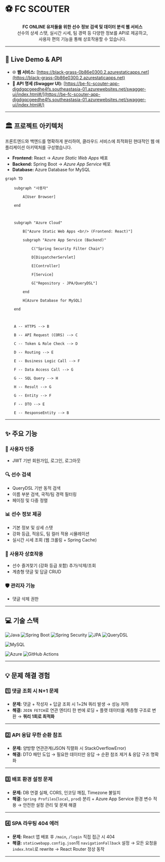 # ⚽ FC SCOUTER

<div align="center">

**FC ONLINE 유저들을 위한 선수 정보 검색 및 데이터 분석 웹 서비스**  
선수의 상세 스탯, 실시간 시세, 팀 경력 등 다양한 정보를 API로 제공하고,  
사용자 편의 기능을 통해 상호작용할 수 있습니다.

</div>

---

## 📢 Live Demo & API

- 🌐 **웹 서비스:** [https://black-grass-0b86e0300.2.azurestaticapps.net](https://black-grass-0b86e0300.2.azurestaticapps.net)  
- 📑 **API 명세 (Swagger UI):** [https://be-fc-scouter-app-djgdgqcgeedhe4fs.southeastasia-01.azurewebsites.net/swagger-ui/index.html#/](https://be-fc-scouter-app-djgdgqcgeedhe4fs.southeastasia-01.azurewebsites.net/swagger-ui/index.html#/)

---

## 🏛️ 프로젝트 아키텍처

프론트엔드와 백엔드를 명확하게 분리하여, 클라우드 서비스에 최적화된 현대적인 웹 애플리케이션 아키텍처를 구성했습니다.

- **Frontend:** React → *Azure Static Web Apps* 배포  
- **Backend:** Spring Boot → *Azure App Service* 배포  
- **Database:** Azure Database for MySQL  

```mermaid
graph TD

    subgraph "사용자"

        A[User Browser]

    end



    subgraph "Azure Cloud"

        B["Azure Static Web Apps <br/> (Frontend: React)"]

        subgraph "Azure App Service (Backend)"

            C("Spring Security Filter Chain")

            D[DispatcherServlet]

            E[Controller]

            F[Service]

            G["Repository - JPA/QueryDSL"]

        end

        H[Azure Database for MySQL]

    end



    A -- HTTPS --> B

    B -- API Request (CORS) --> C

    C -- Token & Role Check --> D

    D -- Routing --> E

    E -- Business Logic Call --> F

    F -- Data Access Call --> G

    G -- SQL Query --> H

    H -- Result --> G

    G -- Entity --> F

    F -- DTO --> E

    E -- ResponseEntity --> B
```

---

## ✨ 주요 기능

### 🔑 사용자 인증
- JWT 기반 회원가입, 로그인, 로그아웃

### 🔍 선수 검색
- QueryDSL 기반 동적 검색
- 이름 부분 검색, 국적/팀 경력 필터링
- 페이징 및 다중 정렬

### 📊 선수 정보 제공
- 기본 정보 및 상세 스탯
- 강화 등급, 적응도, 팀 컬러 적용 시뮬레이션
- 실시간 시세 조회 (웹 크롤링 + Spring Cache)

### 👥 사용자 상호작용
- 선수 즐겨찾기 (강화 등급 포함) 추가/삭제/조회
- 계층형 댓글 및 답글 CRUD

### 🛡️ 관리자 기능
- 댓글 삭제 권한

---

## 💻 기술 스택

![Java](https://img.shields.io/badge/Java-ED8B00?style=for-the-badge&logo=openjdk&logoColor=white)
![Spring Boot](https://img.shields.io/badge/Spring%20Boot-6DB33F?style=for-the-badge&logo=springboot&logoColor=white)
![Spring Security](https://img.shields.io/badge/Spring%20Security-6DB33F?style=for-the-badge&logo=springsecurity&logoColor=white)
![JPA](https://img.shields.io/badge/JPA-Hibernate-59666C?style=for-the-badge&logo=hibernate&logoColor=white)
![QueryDSL](https://img.shields.io/badge/QueryDSL-00599C?style=for-the-badge)

![MySQL](https://img.shields.io/badge/MySQL-4479A1?style=for-the-badge&logo=mysql&logoColor=white)

![Azure](https://img.shields.io/badge/Azure-0078D4?style=for-the-badge&logo=microsoftazure&logoColor=white)
![GitHub Actions](https://img.shields.io/badge/GitHub%20Actions-2088FF?style=for-the-badge&logo=githubactions&logoColor=white)

---

## 💡 문제 해결 경험

### 1️⃣ 댓글 조회 시 N+1 문제
- **문제:** 댓글 + 작성자 + 답글 조회 시 1+2N 쿼리 발생 → 성능 저하  
- **해결:** `JOIN FETCH`로 연관 엔티티 한 번에 로딩 + 플랫 데이터를 계층형 구조로 변환 → **쿼리 1회로 최적화**

---

### 2️⃣ API 응답 무한 순환 참조
- **문제:** 양방향 연관관계(JSON 직렬화 시 StackOverflowError)  
- **해결:** DTO 패턴 도입 → 필요한 데이터만 응답 → 순환 참조 제거 & 응답 구조 명확화

---

### 3️⃣ 배포 환경 설정 문제
- **문제:** DB 연결 실패, CORS, 인코딩 깨짐, Timezone 불일치  
- **해결:** `Spring Profiles`(`local`, `prod`) 분리 + Azure App Service 환경 변수 적용 → 안전한 설정 관리 및 문제 해결

---

### 4️⃣ SPA 라우팅 404 에러
- **문제:** React 앱 배포 후 `/main`, `/login` 직접 접근 시 404  
- **해결:** `staticwebapp.config.json`의 `navigationFallback` 설정 → 모든 요청을 `index.html`로 rewrite → React Router 정상 동작

---
